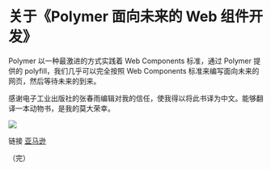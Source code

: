 # 关于《Polymer 面向未来的 Web 组件开发》

Polymer 以一种最激进的方式实践着 Web Components 标准，通过 Polymer 提供的 polyfill，我们几乎可以完全按照 Web Components 标准来编写面向未来的网页，然后等待未来的到来。

感谢电子工业出版社的张春雨编辑对我的信任，使我得以将此书译为中文。能够翻译一本动物书，是我的莫大荣幸。

![](//img.alicdn.com/tfs/TB1XWYjlSBYBeNjy0FeXXbnmFXa-259-346.jpg)

链接 [亚马逊](https://www.amazon.cn/dp/B016WSA4UY/ref=sr_1_1?ie=UTF8&qid=1523610013&sr=8-1)

（完）